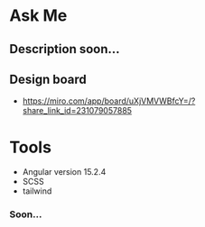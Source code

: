 # Ask Me
## Description soon...
## Design board
 + https://miro.com/app/board/uXjVMVWBfcY=/?share_link_id=231079057885

# Tools
 + Angular version 15.2.4
 + SCSS
 + tailwind

### Soon...